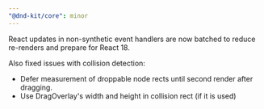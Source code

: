 ```yaml
---
"@dnd-kit/core": minor
---
```


React updates in non-synthetic event handlers are now batched to reduce re-renders and prepare for React 18.

Also fixed issues with collision detection:
- Defer measurement of droppable node rects until second render after dragging.
- Use DragOverlay's width and height in collision rect (if it is used)
